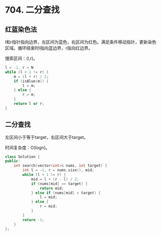 # 704. 二分查找

## 红蓝染色法

l和r指针指向边界，左区间为蓝色，右区间为红色。满足条件移动指针，更新染色区域。循环结束时l指向蓝边界，r指向红边界。

搜索区间：(l,r)。

```cpp
l = -1, r = N
while (l + 1 != r) {
    m = (l + r) / 2;
    if (isBlue(m)) {
        l = m;
    } else {
        r = m;
    }
    return l or r;
}
```

## 二分查找

左区间小于等于target，右区间大于target。

时间复杂度：O(logn)。  

```cpp
class Solution {
public:
    int search(vector<int>& nums, int target) {
        int l = -1, r = nums.size(), mid;
        while (l + 1 != r) {
            mid = l + (r - l) / 2;
            if (nums[mid] == target) {
                return mid;
            } else if (nums[mid] < target) {
                l = mid;
            } else {
                r = mid;
            }
        }
        return -1;
    }
};
```
